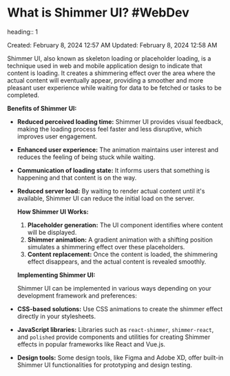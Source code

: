 # What is Shimmer UI? #WebDev 
heading:: 1

Created: February 8, 2024 12:57 AM
Updated: February 8, 2024 12:58 AM

Shimmer UI, also known as skeleton loading or placeholder loading, is a technique used in web and mobile application design to indicate that content is loading. It creates a shimmering effect over the area where the actual content will eventually appear, providing a smoother and more pleasant user experience while waiting for data to be fetched or tasks to be completed.

**Benefits of Shimmer UI:**
- **Reduced perceived loading time:** Shimmer UI provides visual feedback, making the loading process feel faster and less disruptive, which improves user engagement.
- **Enhanced user experience:** The animation maintains user interest and reduces the feeling of being stuck while waiting.
- **Communication of loading state:** It informs users that something is happening and that content is on the way.
- **Reduced server load:** By waiting to render actual content until it's available, Shimmer UI can reduce the initial load on the server.
  
  **How Shimmer UI Works:**
  
  1. **Placeholder generation:** The UI component identifies where content will be displayed.
  2. **Shimmer animation:** A gradient animation with a shifting position simulates a shimmering effect over these placeholders.
  3. **Content replacement:** Once the content is loaded, the shimmering effect disappears, and the actual content is revealed smoothly.
  
  **Implementing Shimmer UI:**
  
  Shimmer UI can be implemented in various ways depending on your development framework and preferences:
- **CSS-based solutions:** Use CSS animations to create the shimmer effect directly in your stylesheets.
- **JavaScript libraries:** Libraries such as `react-shimmer`, `shimmer-react`, and `polished` provide components and utilities for creating Shimmer effects in popular frameworks like React and Vue.js.
- **Design tools:** Some design tools, like Figma and Adobe XD, offer built-in Shimmer UI functionalities for prototyping and design testing.